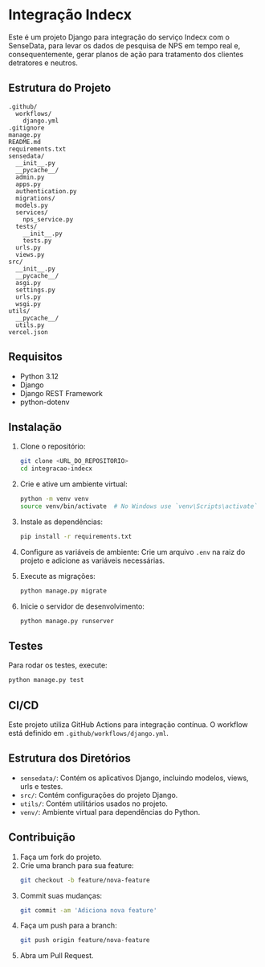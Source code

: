 # Integração Indecx

Este é um projeto Django para integração do serviço Indecx com o SenseData, para levar os dados de pesquisa de NPS em tempo real e, consequentemente, gerar planos de ação para tratamento dos clientes detratores e neutros.

## Estrutura do Projeto

```
.github/
  workflows/
    django.yml
.gitignore
manage.py
README.md
requirements.txt
sensedata/
  __init__.py
  __pycache__/
  admin.py
  apps.py
  authentication.py
  migrations/
  models.py
  services/
    nps_service.py
  tests/
    __init__.py
    tests.py
  urls.py
  views.py
src/
  __init__.py
  __pycache__/
  asgi.py
  settings.py
  urls.py
  wsgi.py
utils/
  __pycache__/
  utils.py
vercel.json
```

## Requisitos

- Python 3.12
- Django
- Django REST Framework
- python-dotenv

## Instalação

1. Clone o repositório:
    ```sh
    git clone <URL_DO_REPOSITORIO>
    cd integracao-indecx
    ```

2. Crie e ative um ambiente virtual:
    ```sh
    python -m venv venv
    source venv/bin/activate  # No Windows use `venv\Scripts\activate`
    ```

3. Instale as dependências:
    ```sh
    pip install -r requirements.txt
    ```

4. Configure as variáveis de ambiente:
    Crie um arquivo `.env` na raiz do projeto e adicione as variáveis necessárias.

5. Execute as migrações:
    ```sh
    python manage.py migrate
    ```

6. Inicie o servidor de desenvolvimento:
    ```sh
    python manage.py runserver
    ```

## Testes

Para rodar os testes, execute:
```sh
python manage.py test
```

## CI/CD

Este projeto utiliza GitHub Actions para integração contínua. O workflow está definido em `.github/workflows/django.yml`.

## Estrutura dos Diretórios

- `sensedata/`: Contém os aplicativos Django, incluindo modelos, views, urls e testes.
- `src/`: Contém configurações do projeto Django.
- `utils/`: Contém utilitários usados no projeto.
- `venv/`: Ambiente virtual para dependências do Python.

## Contribuição

1. Faça um fork do projeto.
2. Crie uma branch para sua feature:
   ```sh
   git checkout -b feature/nova-feature
   ```
3. Commit suas mudanças:
   ```sh
   git commit -am 'Adiciona nova feature'
   ```
4. Faça um push para a branch:
   ```sh
   git push origin feature/nova-feature
   ```
5. Abra um Pull Request.
